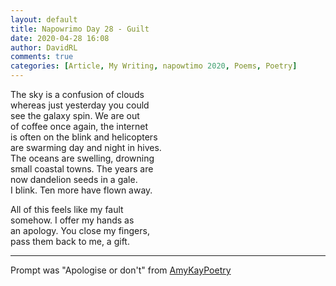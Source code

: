 ```yaml
---  
layout: default  
title: Napowrimo Day 28 - Guilt  
date: 2020-04-28 16:08  
author: DavidRL  
comments: true  
categories: [Article, My Writing, napowtimo 2020, Poems, Poetry]  
---  
```

The sky is a confusion of clouds  
whereas just yesterday you could  
see the galaxy spin. We are out  
of coffee once again, the internet  
is often on the blink and helicopters  
are swarming day and night in hives.  
The oceans are swelling, drowning  
small coastal towns. The years are  
now dandelion seeds in a gale.  
I blink. Ten more have flown away.  
  
All of this feels like my fault  
somehow. I offer my hands as  
an apology. You close my fingers,  
pass them back to me, a gift.  
  
***  
  
Prompt was "Apologise or don't" from <a href="https://www.instagram.com/amykaypoetry/">AmyKayPoetry</a>  
  